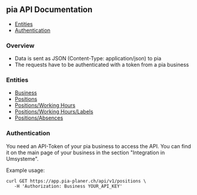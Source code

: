 ## pia API Documentation

- [Entities](#entities)
- [Authentication](#authentication)

### Overview

- Data is sent as JSON (Content-Type: application/json) to pia
- The requests have to be authenticated with a token from a pia business

### Entities

- [Business](business.md)
- [Positions](positions.md)
- [Positions/Working Hours](positions/working_hours.md)
- [Positions/Working Hours/Labels](positions/working_hours/labels.md)
- [Positions/Absences](positions/absences.md)

### Authentication

You need an API-Token of your pia business to access the API. You can find it on the main page of your business in the section "Integration in Umsysteme".

Example usage:

```
curl GET https://app.pia-planer.ch/api/v1/positions \
   -H 'Authorization: Business YOUR_API_KEY'
```
